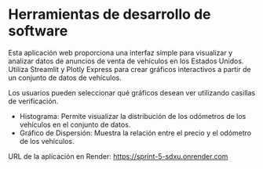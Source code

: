 # Herramientas de desarrollo de software

Esta aplicación web proporciona una interfaz simple para visualizar y analizar datos de anuncios de venta de vehículos en los Estados Unidos. Utiliza Streamlit y Plotly Express para crear gráficos interactivos a partir de un conjunto de datos de vehículos.

Los usuarios pueden seleccionar qué gráficos desean ver utilizando casillas de verificación.
- Histograma: Permite visualizar la distribución de los odómetros de los vehículos en el conjunto de datos.
- Gráfico de Dispersión: Muestra la relación entre el precio y el odómetro de los vehículos. 

URL de la aplicación en Render: https://sprint-5-sdxu.onrender.com
